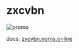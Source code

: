 # zxcvbn


![promo](https://repository-images.githubusercontent.com/537130994/4e92f2e2-c5ac-491a-9365-8d05746c5a66)


docs: [zxcvbn.norns.online](https://zxcvbn.norns.online/)
